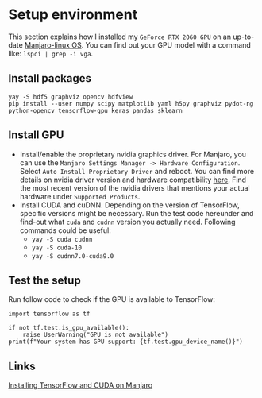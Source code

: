 <!--
[proast](state:Done)(my_cost:4)
-->
# Setup environment

This section explains how I installed my `GeForce RTX 2060 GPU` on an up-to-date [Manjaro-linux OS](https://manjaro.org/).
You can find out your GPU model with a command like: `lspci | grep -i vga`.

## Install packages

```
yay -S hdf5 graphviz opencv hdfview
pip install --user numpy scipy matplotlib yaml h5py graphviz pydot-ng python-opencv tensorflow-gpu keras pandas sklearn
```

## Install GPU

* Install/enable the proprietary nvidia graphics driver. For Manjaro, you can use the `Manjaro Settings Manager -> Hardware Configuration`. Select `Auto Install Proprietary Driver` and reboot. You can find more details on nvidia driver version and hardware compatibility [here](https://www.nvidia.com/en-us/drivers/unix/). Find the most recent version of the nvidia drivers that mentions your actual hardware under `Supported Products`.
* Install CUDA and cuDNN. Depending on the version of TensorFlow, specific versions might be necessary. Run the test code hereunder and find-out what `cuda` and `cudnn` version you actually need. Following commands could be useful:
  * `yay -S cuda cudnn`
  * `yay -S cuda-10`
  * `yay -S cudnn7.0-cuda9.0`

## Test the setup

Run follow code to check if the GPU is available to TensorFlow:

```
import tensorflow as tf

if not tf.test.is_gpu_available():
    raise UserWarning("GPU is not available")
print(f"Your system has GPU support: {tf.test.gpu_device_name()}")
```

## Links

[Installing TensorFlow and CUDA on Manjaro](https://medium.com/@Soroush/installing-tensorflow-and-cuda-on-manjaro-linux-6cb64c5ece1e)
